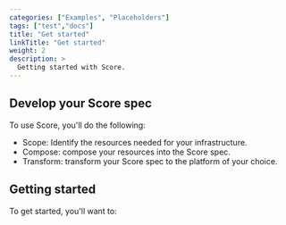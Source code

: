 ```yaml
---
categories: ["Examples", "Placeholders"]
tags: ["test","docs"] 
title: "Get started"
linkTitle: "Get started"
weight: 2
description: >
  Getting started with Score.
---
```


## Develop your Score spec

To use Score, you'll do the following:

- Scope: Identify the resources needed for your infrastructure.
- Compose: compose your resources into the Score spec.
- Transform: transform your Score spec to the platform of your choice.

## Getting started

To get started, you'll want to:
